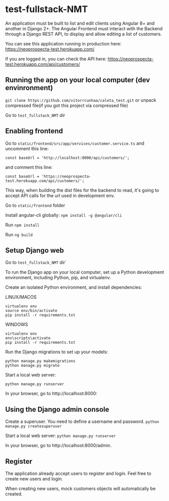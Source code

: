 # test-fullstack-NMT
An application must be built to list and edit clients using Angular 8+ and another in Django 2+. The Angular Frontend must interact with the Backend through a Django REST API, to display and allow editing a list of customers.

You can see this application running in production here:
https://neoprospecta-test.herokuapp.com/

If you are logged in, you can check the API here:
https://neoprospecta-test.herokuapp.com/api/customers/


## Running the app on your local computer (dev envinronment)

`git clone https://github.com/vitorrcunhaa/caleta_test.git` or unpack compressed file(if you got this project via compressed file)

Go to `test_fullstack_NMT` dir

## Enabling frontend

Go to `static/frontend/src/app/services/customer.service.ts`
and uncomment this line:

`const baseUrl = 'http://localhost:8000/api/customers/';`

and comment this line:

`const baseUrl = 'https://neoprospecta-test.herokuapp.com/api/customers/';`

This way, when building the dist files for the backend to read, it's going to accept API calls for the url used in development env.

Go to `static/frontend` folder

Install angular-cli globally:
`npm install -g @angular/cli`

Run `npm install`

Run `ng build`


## Setup Django web

Go to `test_fullstack_NMT` dir`


To run the Django app on your local computer, set up a Python development environment, including Python, pip, and virtualenv.

Create an isolated Python environment, and install dependencies:

LINUX/MACOS
```
virtualenv env
source env/bin/activate
pip install -r requirements.txt
```
WINDOWS
```
virtualenv env
env\scripts\activate
pip install -r requirements.txt
```
Run the Django migrations to set up your models:
```
python manage.py makemigrations
python manage.py migrate
```
Start a local web server:

`python manage.py runserver`

In your browser, go to http://localhost:8000:


## Using the Django admin console

Create a superuser. You need to define a username and password.
`python manage.py createsuperuser`

Start a local web server:
`python manage.py runserver`

In your browser, go to http://localhost:8000/admin.

## Register

The application already accept users to register and login. Feel free to create new users and login.

When creating new users, mock customers objects will automatically be created.



